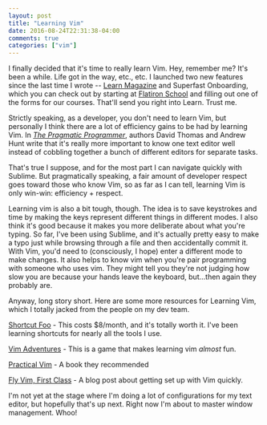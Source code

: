 ```yaml
---
layout: post
title: "Learning Vim"
date: 2016-08-24T22:31:38-04:00
comments: true
categories: ["vim"]
---
```


I finally decided that it's time to really learn Vim. Hey, remember me? It's been a while. Life got in the way, etc., etc. I launched two new features since the last time I wrote -- [Learn Magazine](http://learn.co/magazine) and Superfast Onboarding, which you can check out by starting at [Flatiron School](http://www.flatironschool.com) and filling out one of the forms for our courses. That'll send you right into Learn. Trust me.  

Strictly speaking, as a developer, you don't need to learn Vim, but personally I think there are a lot of efficiency gains to be had by learning Vim. In [*The Pragmatic Programmer*](https://www.amazon.com/Pragmatic-Programmer-Journeyman-Master/dp/020161622X), authors David Thomas and Andrew Hunt write that it's really more important to know one text editor well instead of cobbling together a bunch of different editors for separate tasks. 

That's true I suppose, and for the most part I can navigate quickly with Sublime. But pragmatically speaking, a fair amount of developer respect goes toward those who know Vim, so as far as I can tell, learning Vim is only win-win: efficiency + respect. 

Learning vim is also a bit tough, though. The idea is to save keystrokes and time by making the keys represent different things in different modes. I also think it's good because it makes you more deliberate about what you're typing. So far, I've been using Sublime, and it's actually pretty easy to make a typo just while browsing through a file and then accidentally commit it. With Vim, you'd need to (consciously, I hope) enter a different mode to make changes. It also helps to know vim when you're pair programming with someone who uses vim. They might tell you they're not judging how slow you are because your hands leave the keyboard, but...then again they probably are. 

Anyway, long story short. Here are some more resources for Learning Vim, which I totally jacked from the people on my dev team. 

[Shortcut Foo](http://www.shortcutfoo.com) - This costs $8/month, and it's totally worth it. I've been learning shortcuts for nearly all the tools I use.

[Vim Adventures](http://vim-adventures.com/) - This is a game that makes learning vim *almost* fun. 

[Practical Vim](https://www.amazon.com/Practical-Vim-Edit-Speed-Thought/dp/1680501275/ref=sr_1_1?s=books&ie=UTF8&qid=1472092946&sr=1-1&keywords=practical+vim) - A book they recommended

[Fly Vim, First Class](https://corner.squareup.com/2013/08/fly-vim-first-class.html) - A blog post about getting set up with Vim quickly.

I'm not yet at the stage where I'm doing a lot of configurations for my text editor, but hopefully that's up next. Right now I'm about to master window management. Whoo!


